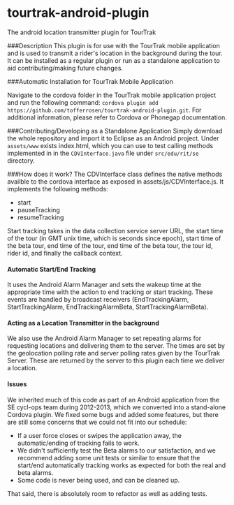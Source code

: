 tourtrak-android-plugin
=======================

The android location transmitter plugin for TourTrak

###Description
This plugin is for use with the TourTrak mobile application and is used to transmit a rider's location
in the background during the tour. It can be installed as a regular plugin or run as a standalone
application to aid contributing/making future changes.

###Automatic Installation for TourTrak Mobile Application

Navigate to the cordova folder in the TourTrak mobile application project and run the following command:
`cordova plugin add https://github.com/tofferrosen/tourtrak-android-plugin.git`. For additional information, please refer to Cordova or Phonegap documentation.

###Contributing/Developing as a Standalone Application
Simply download the whole repository and import it to Eclipse as an Android project. 
Under `assets/www` exists index.html, which you can use to test calling methods implemented in in the `CDVInterface.java` file under `src/edu/rit/se` directory. 

###How does it work?
The CDVInterface class defines the native methods availble to the cordova interface as exposed in assets/js/CDVInterface.js. It implements the following methods:

* start
* pauseTracking
* resumeTracking

Start tracking takes in the data collection service server URL, the start time of the tour (in GMT unix time, which is seconds since epoch), start time of the beta tour, end time of the tour, end time of the beta tour, the tour id, rider id, and finally the callback context. 

#### Automatic Start/End Tracking
It uses the Android Alarm Manager and sets the wakeup time at the appropriate time with the action to end tracking or start tracking. These events are handled by broadcast receivers (EndTrackingAlarm, StartTrackingAlarm, EndTrackingAlarmBeta, StartTrackingAlarmBeta).

#### Acting as a Location Transmitter in the background
We also use the Android Alarm Manager to set repeating alarms for requesting locations and delivering them to the server. The times are set by the geolocation polling rate and server polling rates given by the TourTrak Server. These are returned by the server to this plugin each time we deliver a location.

#### Issues
We inherited much of this code as part of an Android application from the SE cycl-ops team during 2012-2013, which we converted into a stand-alone Cordova plugin. We fixed some bugs and added some features, but there are still some concerns that we could not fit into our schedule:

* If a user force closes or swipes the application away, the automatic/ending of tracking fails to work.
* We didn't sufficiently test the Beta alarms to our satisfaction, and we recommend adding some unit tests or similar to ensure that the start/end automatically tracking works as expected for both the real and beta alarms. 
* Some code is never being used, and can be cleaned up.

That said, there is absolutely room to refactor as well as adding tests.
